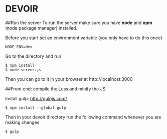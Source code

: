 # DEVOIR    


##Run the server
To run the server make sure you have **node** and **npm** (node package manager) installed.

Before you start set an environment variable (you only have to do this once)

    NODE_ENV=dev

Go to the directory and run     

    $ npm install     
    $ node server.js      
    
Then you can go to it in your browser at http://localhost:3000


##Front end: compile the Less and minify the JS:    

Install gulp:  http://gulpjs.com/

    $ npm install --global gulp

Then in your devoir directory run the following command whenever you are making changes

    $ gulp
    

